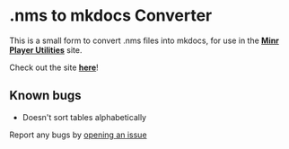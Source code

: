 # .nms to mkdocs Converter

This is a small form to convert .nms files into mkdocs, for use in the [**Minr Player Utilities**](https://x3a1n4.github.io/minr-docs/) site.

Check out the site [**here**](https://x3a1n4.github.io/nms-to-md/)!

## Known bugs
- Doesn't sort tables alphabetically

Report any bugs by [opening an issue](https://github.com/x3a1n4/nms-to-md/issues/new)